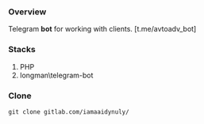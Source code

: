 ### Overview 
Telegram **bot** for working with clients.
[t.me/avtoadv_bot]

### Stacks
1. PHP
1. longman\telegram-bot 

### Clone
```
git clone gitlab.com/iamaaidynuly/

```
